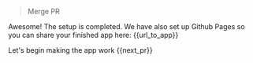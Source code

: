 > Merge PR

Awesome! The setup is completed. We have also set up Github Pages so you can share your finished app here: {{url_to_app}}

Let's begin making the app work {{next_pr}}
